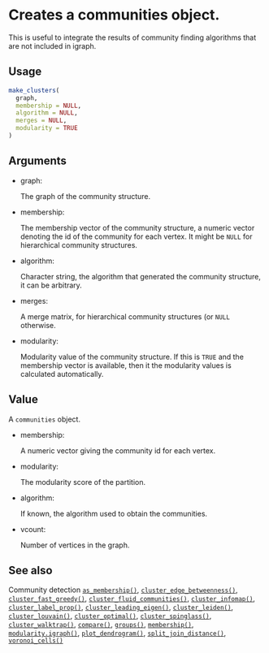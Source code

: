 # Creates a communities object.

This is useful to integrate the results of community finding algorithms
that are not included in igraph.

## Usage

``` r
make_clusters(
  graph,
  membership = NULL,
  algorithm = NULL,
  merges = NULL,
  modularity = TRUE
)
```

## Arguments

- graph:

  The graph of the community structure.

- membership:

  The membership vector of the community structure, a numeric vector
  denoting the id of the community for each vertex. It might be `NULL`
  for hierarchical community structures.

- algorithm:

  Character string, the algorithm that generated the community
  structure, it can be arbitrary.

- merges:

  A merge matrix, for hierarchical community structures (or `NULL`
  otherwise.

- modularity:

  Modularity value of the community structure. If this is `TRUE` and the
  membership vector is available, then it the modularity values is
  calculated automatically.

## Value

A `communities` object.

- membership:

  A numeric vector giving the community id for each vertex.

- modularity:

  The modularity score of the partition.

- algorithm:

  If known, the algorithm used to obtain the communities.

- vcount:

  Number of vertices in the graph.

## See also

Community detection
[`as_membership()`](https://r.igraph.org/reference/as_membership.md),
[`cluster_edge_betweenness()`](https://r.igraph.org/reference/cluster_edge_betweenness.md),
[`cluster_fast_greedy()`](https://r.igraph.org/reference/cluster_fast_greedy.md),
[`cluster_fluid_communities()`](https://r.igraph.org/reference/cluster_fluid_communities.md),
[`cluster_infomap()`](https://r.igraph.org/reference/cluster_infomap.md),
[`cluster_label_prop()`](https://r.igraph.org/reference/cluster_label_prop.md),
[`cluster_leading_eigen()`](https://r.igraph.org/reference/cluster_leading_eigen.md),
[`cluster_leiden()`](https://r.igraph.org/reference/cluster_leiden.md),
[`cluster_louvain()`](https://r.igraph.org/reference/cluster_louvain.md),
[`cluster_optimal()`](https://r.igraph.org/reference/cluster_optimal.md),
[`cluster_spinglass()`](https://r.igraph.org/reference/cluster_spinglass.md),
[`cluster_walktrap()`](https://r.igraph.org/reference/cluster_walktrap.md),
[`compare()`](https://r.igraph.org/reference/compare.md),
[`groups()`](https://r.igraph.org/reference/groups.md),
[`membership()`](https://r.igraph.org/reference/communities.md),
[`modularity.igraph()`](https://r.igraph.org/reference/modularity.igraph.md),
[`plot_dendrogram()`](https://r.igraph.org/reference/plot_dendrogram.communities.md),
[`split_join_distance()`](https://r.igraph.org/reference/split_join_distance.md),
[`voronoi_cells()`](https://r.igraph.org/reference/voronoi_cells.md)
